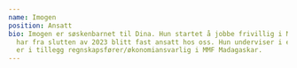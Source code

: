 ```yaml
---
name: Imogen
position: Ansatt
bio: Imogen er søskenbarnet til Dina. Hun startet å jobbe frivillig i MMF, men
  har fra slutten av 2023 blitt fast ansatt hos oss. Hun underviser i engelsk og
  er i tillegg regnskapsfører/økonomiansvarlig i MMF Madagaskar.
---
```

